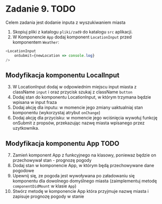 # Zadanie 9. TODO

Celem zadania jest dodanie inputa z wyszukiwaniem miasta

1. Skopiuj pliki z katalogu `pliki/zad9` do katalogu `src` aplikacji.
2. W Komponencie `App` dodaj komponent `LocationInput` przed komponentem `Weather`:
```js
<LocationInput 
    onSubmit={newLocation => console.log}
/>
```

## Modyfikacja komponentu LocalInput
3. W LocationInput dodaj w odpowiednim miejscu input miasta z className `input` i 
    oraz przycisk szukaj z className `button`
4. Dodaj stan do komponentu LocationInput, w którym trzymana będzie wpisana w input fraza
5. Dodaj akcję dla inputu: w momencie jego zmiany uaktualniaj stan komponentu (wykorzystaj atrybut `onChange`)
6. Dodaj akcję dla przycisku: w momencie jego wciśnięcia wywołuj funkcję onSubmit z propsów, przekazując nazwę
    miasta wpisanego przez uzytkownika.

## Modyfikacja komponentu App TODO
7. Zamień komponent App z funkcyjnego na klasowy, poniewaz będzie on przechowywał stan - prognozę pogody
8. Dodaj stan w komponencie App, w którym będą przechowywane dane pogodowe
9. Upewnij się, ze pogoda jest wywoływana po załadowaniu się komponentu dla dowolnego domyślnego miasta 
    (zaimplementuj metodę `componentDidMount` w klasie `App`)
10. Stwórz metodę w komponencie App która przyjmuje nazwę miasta i zapisuje prognozę pogody w stanie 